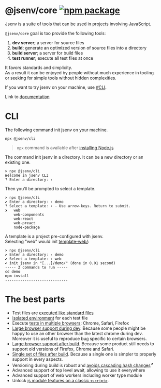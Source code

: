 # @jsenv/core [![npm package](https://img.shields.io/npm/v/@jsenv/core.svg?logo=npm&label=package)](https://www.npmjs.com/package/@jsenv/core)

Jsenv is a suite of tools that can be used in projects involving JavaScript.

`@jsenv/core` goal is too provide the following tools:

1. **dev server**; a server for source files
2. **build**; generate an optimized version of source files into a directory
3. **build server**; a server for build files
4. **test runner**; execute all test files at once

It favors standards and simplicity.  
As a result it can be enjoyed by people without much experience in tooling or seeking for simple tools without hidden complexities.

If you want to try jsenv on your machine, use [#CLI](#cli).

Link to [documentation](./docs/users/users.md)

# CLI

The following command init jsenv on your machine.

```console
npx @jsenv/cli
```

> `npx` command is available after [installing Node.js](https://nodejs.org/en/download/package-manager)

The command init jsenv in a directory. It can be a new directory or an existing one.

```console
> npx @jsenv/cli
Welcome in jsenv CLI
? Enter a directory: ›
```

Then you'll be prompted to select a template.

```console
> npx @jsenv/cli
✔ Enter a directory: › demo
? Select a template: › - Use arrow-keys. Return to submit.
❯   web
    web-components
    web-react
    web-preact
    node-package
```

A template is a project pre-configured with jsenv.  
Selecting "web" would init [template-web/](./packages/related/cli/template-web/):

```console
> npx @jsenv/cli
✔ Enter a directory: › demo
✔ Select a template: › web
✔ init jsenv in "[...]/demo/" (done in 0.01 second)
----- 2 commands to run -----
cd demo
npm install
-----------------------------
```

<!-- For example in order to start a dev server you would rather do `npm run dev` that would be declared in [package.json#scripts.dev](./packages/related/create-jsenv/demo-web/package.json#L8) to execute [scripts/dev.mjs](./packages/related/create-jsenv/demo-web/scripts/dev.mjs). -->

# The best parts

- Test files are [executed like standard files](./docs/users/d_test/d_test.md#14-executing-a-single-test)
- [Isolated environment](./docs/users/d_test/d_test.md#33-isolated-environment) for each test file
- Execute [tests in multiple browsers](./docs/users/d_test/d_test.md#32-execute-on-more-browsers>): Chrome, Safari, Firefox
- [Large browser support during dev](./docs/users/b_dev/b_dev.md#21-browser-support>). Because some people might be happy to use an other browser than the latest chrome during dev. Moreover it is useful to reproduce bug specific to certain browsers.
- [Large browser support after build](./docs/users/c_build/c_build.md#211-maximal-browser-support). Because some product still needs to support old versions of Firefox, Chrome and Safari.
- [Single set of files after build](./docs/users/c_build/c_build.md#212-same-build-for-all-browsers). Because a single one is simpler to properly support in every aspects.
- Versioning during build is robust and <a href="https://bundlers.tooling.report/hashing/avoid-cascade/" target="_blank">avoids cascading hash changes</a><sup>↗</sup>
- Advanced support of top level await, allowing to use it everywhere
- Advanced support of web workers including worker type module
- Unlock [js module features on a classic `<script>`](./docs/users/g_plugins/g_plugins.md#22-asjsclassic>).

<!--
The following commands can be used to skip the prompt

| Command                                     |
| ------------------------------------------- |
| `npm create jsenv@latest -- --web`          |
| `npm create jsenv@latest -- --web-preact`   |
| `npm create jsenv@latest -- --web-react`    |
| `npm create jsenv@latest -- --node-package` |
-->

<!-- # Installation

```console
npm install --save-dev @jsenv/core
```

_@jsenv/core_ is tested on Mac, Windows, Linux with Node.js 20.
Other operating systems and Node.js versions are not tested. -->
